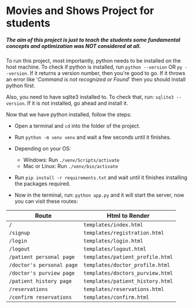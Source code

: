 # Movies and Shows Project for students

##### The aim of this project is just to teach the students some fundamental concepts and optimization was **NOT** considered at all.

To run this project, most importantly, python needs to be installed on the host machine. To check if python is installed, run
`python --version`
OR
`py --version`. If it returns a version number, then you're good to go. If it throws an error like '_Command is not recognized or Found_' then you should install python first.

Also, you need to have sqlite3 installed to. To check that, run: `sqlite3 --version`. If it is not installed, go ahead and install it.

Now that we have python installed, follow the steps:

- Open a terminal and `cd` into the folder of the project.
- Run `python -m venv venv` and wait a few seconds until it finishes.
- Depending on your OS:

  - Windows: Run `./venv/Scripts/activate`
  - Mac or Linux: Run `./venv/bin/activate`

- Run `pip install -r requirements.txt` and wait until it finishes installing the packages required.
- Now in the terminal, run: `python app.py` and it will start the server, now you can visit these routes:

| Route                            | Html to Render                            |
| -------------------------------- | ----------------------------------------- |
| `/`                              | `templates/index.html`                    |
| `/signup`                        | `templates/registration.html`             |
| `/login`                         | `templates/login.html`                    |
| `/logout`                        | `templates/logout.html`                   |
| `/patient personal page`         | `templates/patient_profile.html`          |
| `/doctor's personal page`        | `templates/doctor_profile.html`           |
| `/doctor's purview page`         | `templates/doctors_purview.html`          |
| `/patient history page`          | `templates/patient_history.html`          |
| `/reservations`                  | `templates/reservations.html`             |
| `/confirm reservations`          | `templates/confirm.html`                  |
